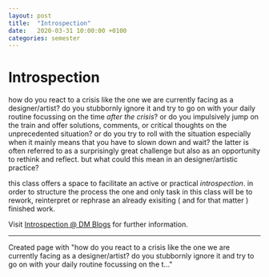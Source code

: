 ```yaml
---
layout: post
title:  "Introspection"
date:   2020-03-31 10:00:00 +0100
categories: semester
---
```


# Introspection

how do you react to a crisis like the one we are currently facing as a designer/artist? do you stubbornly ignore it and try to go on with your daily routine focussing on the time *after the crisis*? or do you impulsively jump on the train and offer solutions, comments, or critical thoughts on the unprecedented situation? or do you try to roll with the situation especially when it mainly means that you have to slown down and wait? the latter is often referred to as a surprisingly great challenge but also as an opportunity to rethink and reflect. but what could this mean in an designer/artistic practice?

this class offers a space to facilitate an active or practical *introspection*. in order to structure the process the one and only task in this class will be to rework, reinterpret or rephrase an already exisiting ( and for that matter ) finished work.

Visit [Introspection @ DM Blogs](http://dm-hb.de/isp) for further information.

---

Created page with "how do you react to a crisis like the one we are currently facing as a designer/artist? do you stubbornly ignore it and try to go on with your daily routine focussing on the t..."
